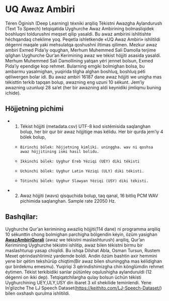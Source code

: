 # UQ Awaz Ambiri

Téren Öginish (Deep Learning) téxniki arqiliq Tékistni Awazgha Aylandurush (Text To Speech) tetqiqatida Uyghurche Awaz Ambirining bolmasliqidek boshluqni toldurushni meqset qilip yasaldi. Bu awaz ambirini ishlitishte héchqandaq cheklime yoq. Peqetla ishletkende «UQ Awaz Ambiri» ishlitildi dégenni maqale yaki mehsulatqa qoshushni iltimas qilimen.
Mezkur awaz ambiri Exmed Pida’iy oqughan, Merhum Muhemmed Sali Damolla terjime qilghan Uyghurche Qur’an Kerimining awaz we tékist höjjiti asasida yasaldi. Merhum Muhemmed Sali Damollining yatqan yéri jennet bolsun, Exmed Pida’iy ependige kop rehmet. Bularning emgiki bolmighan bolsa, bu ambarmu yasalmighan, yuqirida tilgha alghan boshluq, boshluq péti qéliwergen bolar idi.
Bu awaz ambiri 16187 dane awaz höjjiti we unigha mas tékisttin terkib tapqan bolup, awazning eng uzuni 10 sékunt. Jem’iy awazning uzunluqi 28 sa’et (her bir awazning aldi keynidiki jimliqmu buning ichide).

## Höjjetning pichimi

- 1.	Tékist höjjiti (metadata.csv) UTF-8 kod sistémisida saqlanghan bolup, her bir qur bir awaz höjjitige mas kélidu. Her bir qurda jem’iy 4 bölek bolup, 
  - 	Birinchi bölek: höjjetning kimliki. uninggha. wav ni qoshsa awaz höjjitining ismi hasil bolidu.
  - 	Ikkinchi bölek: Uyghur Ereb Yéziqi (UEY) diki tékisti
  - 	Üchinchi bölek: Uyghur Latin Yéziqi (ULY) diki tékisti.
  - 	Tötinchi bölek: Uyghur Slawyan Yéziqi (USY) diki tékisti.

- 2.	Awaz höjjiti (wavs) qisquchida bolup, taq qanal, 16 bitliq PCM WAV pichimida saqlanghan. Sample rate 22050 Hz.

## Bashqilar:
Uyghurche Qur’an kerimining awazliq höjjiti(114 dane) ni programma arqiliq 10 sékunttin chong bolmighan parchigha bölgendin kéyin, özüm yasighan **[AwazAmbiriQorali](https://github.com/gheyret/AwazAmbiriQorali)** (awaz we tékistni maslashturush) arqiliq, Qur’an Kerimining Uyghurche tékistni ishlitip, awaz bilen tékistni birmu bir maslashturup yasap chiqildi. Bu ishqa Dilshat Abla, Osman Tursun, Rustem Mexet qérindashlirimiz yardemde boldi. Andin özüm bashtin axir hemmini yene bir qétim tekshürüp chiqtim(Bir awaz bilen shuninggha mas kélidighan qur birdekmu emesmu). Yuqiriqi 3 qérindishimizgha chin könglümdin rehmet éytimen.
Tékist terkibidiki sanlar pütünley oqulushigha aylanduruldi (12 dégenni on ikki dep). Tetqiqatchilargha qulay bolsun üchün tékisti Uyghurchining UEY,ULY,USY din ibaret 3 xil shekilide teminlendi. 
Yene In’glizche The LJ Speech Dataset(https://keithito.com/LJ-Speech-Dataset/) bilen oxshash qurulma ishlitildi. 
